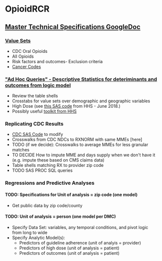 # OpioidRCR
## [Master Technical Specifications GoogleDoc](https://docs.google.com/document/d/1ODXc4xo6Lqm6f8BPzVo0nrrG1GtHflRlBCxCQNkzMik/edit)

### [Value Sets](/ValueSets)
* CDC Oral Opioids
* All Opioids
* Risk factors and outcomes- Exclusion criteria
* [Cancer Codes](https://docs.google.com/spreadsheets/d/1YHdHfo-cPb4zBb_vZCQUCgqI_YGeHUaOLzdozmBmNko/edit#gid=0)

### ["Ad Hoc Queries" - Descriptive Statistics for deteriminants and outcomes from logic model](/AdHocQueries)
* Review the table shells
* Crosstabs for value sets over demographic and geographic variables
* High Dose (see [this SAS code](https://www.oig.hhs.gov/oei/reports/oei-02-17-00560.asp) from HHS - June 2018.)
* Possibly useful [toolkit from HHS](https://oig.hhs.gov/oei/reports/oei-02-17-00560.pdf)


### Replicating CDC Results
* [CDC SAS Code](https://www.cdc.gov/drugoverdose/data-files/SAScodetouseMMEconvsnfileSept2017.sas) to modify
* Crosswalks from CDC NDCs to RXNORM with same MMEs [here]
* TODO (if we decide): Crosswalks to average MMEs for less granular matches
* TO DECIDE How to impute MME and days supply when we don't have it (e.g. impute these based on CMS claims data)
* Table shells matching RX to provider zip code
* TODO SAS PROC SQL queries



### Regressions and Predictive Analyses
#### TODO: Specifications for Unit of analysis = zip code (one model)
* Get public data by zip code/county
#### TODO: Unit of analysis = person (one model per DMC)
* Specify Data Set: variables, any temporal conditions, and pivot logic from long to wide
* Specify Analytic Model(s): 
	* Predictors of guideline adherence (unit of analyis = provider)	
	* Predictors of high dose (unit of analysis = patient)
	* Predictors of outcomes (unit of analysis = patient)
